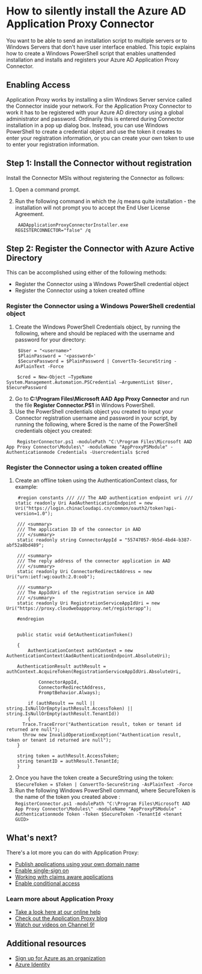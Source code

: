 <properties
	pageTitle="How to silently install the Azure AD Application Proxy Connector | Windows Azure"
	description="Covers how to perform a silent installation of Azure AD Application Proxy Connector to provide secure remote access to your on-premises apps."
	services="active-directory"
	documentationCenter=""
	authors="kgremban"
	manager="stevenpo"
	editor=""/>

<tags
	ms.service="active-directory"
	ms.date="10/19/2015"
	wacn.date=""/>

# How to silently install the Azure AD Application Proxy Connector

You want to be able to send an installation script to multiple <!-- deleted by customization Windows --> servers or to Windows Servers that don't have user interface enabled. This topic explains how to create a Windows PowerShell script that enables unattended installation and installs and registers your Azure AD Application Proxy Connector.

## Enabling Access
Application Proxy works by installing a slim Windows Server service called the Connector inside your network. For the Application Proxy Connector to work it has to be registered with your Azure AD directory using a global administrator and password. Ordinarily this is entered during Connector installation in a pop up dialog box. Instead, you can use Windows PowerShell to create a credential object <!-- keep by customization: begin --> and use the token it creates <!-- keep by customization: end -->  to enter your registration information, or you can create your own token <!-- deleted by customization and --><!-- keep by customization: begin --> to <!-- keep by customization: end --> use <!-- deleted by customization it --> to enter your registration information.

## Step 1:  Install the Connector without registration


Install the Connector MSIs without registering the Connector as follows:


1. Open a command prompt.
2. Run the following command in which the /q means <!-- deleted by customization quiet --><!-- keep by customization: begin --> quite <!-- keep by customization: end --> installation - the installation will not prompt you to accept the End User License Agreement.

        AADApplicationProxyConnectorInstaller.exe REGISTERCONNECTOR="false" /q

## Step 2: Register the Connector with Azure Active Directory
This can be accomplished using either of the following methods:


- Register the Connector using a Windows PowerShell credential object
- Register the Connector using a token created offline

### Register the Connector using a Windows PowerShell credential object


1. Create the Windows PowerShell Credentials object, by running the following, where <!-- deleted by customization "username" --><!-- keep by customization: begin --> <username> <!-- keep by customization: end --> and <!-- deleted by customization "password" --><!-- keep by customization: begin --> <password> <!-- keep by customization: end --> should be replaced with the username and password for your directory:

        $User = "<username>"
        $PlainPassword = '<password>'
        $SecurePassword = $PlainPassword | ConvertTo-SecureString -AsPlainText -Force
<!-- deleted by customization
        $cred = New-Object âTypeName System.Management.Automation.PSCredential âArgumentList $User, $SecurePassword

2. Go to **C:\Program Files\Microsoft AAD App Proxy Connector** and run the script using the PowerShell credentials object you created: where $cred is the name of the PowerShell credentials object you created:
-->
<!-- keep by customization: begin -->
        $cred = New-Object –TypeName System.Management.Automation.PSCredential –ArgumentList $User, $SecurePassword 
    
2. 	Go to **C:\Program Files\Microsoft AAD App Proxy Connector** and run the file **Register Connector.PS1** in Windows PowerShell.
3. Use the PowerShell credentials object you created to input your Connector registration username and password in your script, by running the following, where $cred is the name of the PowerShell credentials object you created:
<!-- keep by customization: end -->

        RegisterConnector.ps1 -modulePath "C:\Program Files\Microsoft AAD App Proxy Connector\Modules\" -moduleName "AppProxyPSModule" -Authenticationmode Credentials -Usercredentials $cred


### Register the Connector using a token created offline

<!-- deleted by customization
1. Create an offline token using the AuthenticationContext class using the values in the code snippet:


        using System;
        using System.Diagnostics;
        using Microsoft.IdentityModel.Clients.ActiveDirectory;

        class Program
        {
        #region constants
        /// <summary>
        /// The AAD authentication endpoint uri
        /// </summary>
        static readonly Uri AadAuthenticationEndpoint = new Uri("https://login.chinacloudapi.cn/common/oauth2/token?api-version=1.0");

-->
<!-- keep by customization: begin -->
1. Create an offline token using the AuthenticationContext class, for example:

        #region constants /// /// The AAD authentication endpoint uri /// static readonly Uri AadAuthenticationEndpoint = new Uri("https://login.chinacloudapi.cn/common/oauth2/token?api-version=1.0");
<!-- keep by customization: end -->
        /// <summary>
        /// The application ID of the connector in AAD
        /// </summary>
        static readonly string ConnectorAppId = "55747057-9b5d-4bd4-b387-abf52a8bd489";

        /// <summary>
        /// The reply address of the connector application in AAD
        /// </summary>
        static readonly Uri ConnectorRedirectAddress = new Uri("urn:ietf:wg:oauth:2.0:oob");
<!-- deleted by customization

        /// <summary>
        /// The AppIdUri of the registration service in AAD
        /// </summary>
        static readonly Uri RegistrationServiceAppIdUri = new Uri("https://proxy.cloudwebappproxy.net/registerapp");

        #endregion

        #region private members
        private string token;
        private string tenantID;
        #endregion

        public void GetAuthenticationToken()
-->
<!-- keep by customization: begin -->
		
		/// <summary>
		/// The AppIdUri of the registration service in AAD
		/// </summary>
		static readonly Uri RegistrationServiceAppIdUri = new Uri("https://proxy.cloudwebappproxy.net/registerapp");

		#endregion


		public static void GetAuthenticationToken()
<!-- keep by customization: end -->
        {
            AuthenticationContext authContext = new AuthenticationContext(AadAuthenticationEndpoint.AbsoluteUri);
<!-- deleted by customization

            AuthenticationResult authResult = authContext.AcquireToken(RegistrationServiceAppIdUri.AbsoluteUri,
-->
<!-- keep by customization: begin -->
	    AuthenticationResult authResult = authContext.AcquireToken(RegistrationServiceAppIdUri.AbsoluteUri,
<!-- keep by customization: end -->
                ConnectorAppId,
                ConnectorRedirectAddress,
                PromptBehavior.Always);

<!-- deleted by customization
            if (authResult == null || string.IsNullOrEmpty(authResult.AccessToken) || string.IsNullOrEmpty(authResult.TenantId))
            {
                Trace.TraceError("Authentication result, token or tenant id returned are null");
                throw new InvalidOperationException("Authentication result, token or tenant id returned are null");
            }

            token = authResult.AccessToken;
            tenantID = authResult.TenantId;
        }




-->
<!-- keep by customization: begin -->

	        if (authResult == null || string.IsNullOrEmpty(authResult.AccessToken) || string.IsNullOrEmpty(authResult.TenantId))
    	    {
          Trace.TraceError("Authentication result, token or tenant id returned are null");
          throw new InvalidOperationException("Authentication result, token or tenant id returned are null");
    	}

    	string token = authResult.AccessToken;
    	string tenantID = authResult.TenantId;
		}
<!-- keep by customization: end -->

2. Once you have the token create a SecureString using the token: <br>
`$SecureToken = $Token | ConvertTo-SecureString -AsPlainText -Force`
3. Run the following Windows PowerShell command, where SecureToken is the name of the token you created above <!-- deleted by customization and tenantID is your tenant's GUID -->: <br>
`RegisterConnector.ps1 -modulePath "C:\Program Files\Microsoft AAD App Proxy Connector\Modules\" -moduleName "AppProxyPSModule" -Authenticationmode Token -Token $SecureToken -TenantId <tenant GUID>`



## What's next?
There's a lot more you can do with Application Proxy:


- [Publish applications using your own domain name](/documentation/articles/active-directory-application-proxy-custom-domains)
- [Enable single-sign on](/documentation/articles/active-directory-application-proxy-sso-using-kcd)
- [Working with claims aware applications](/documentation/articles/active-directory-application-proxy-claims-aware-apps)
- [Enable conditional access](/documentation/articles/active-directory-application-proxy-conditional-access)


### Learn more about Application Proxy
- [Take a look here at our online help](/documentation/articles/active-directory-application-proxy-enable)
- [Check out the Application Proxy blog](http://blogs.technet.com/b/applicationproxyblog/)
- [Watch our videos on Channel 9!](http://channel9.msdn.com/events/Ignite/2015/BRK3864)

## Additional resources
* [Sign up for Azure as an organization](/documentation/articles/sign-up-organization)
* [Azure Identity](/documentation/articles/fundamentals-identity)
